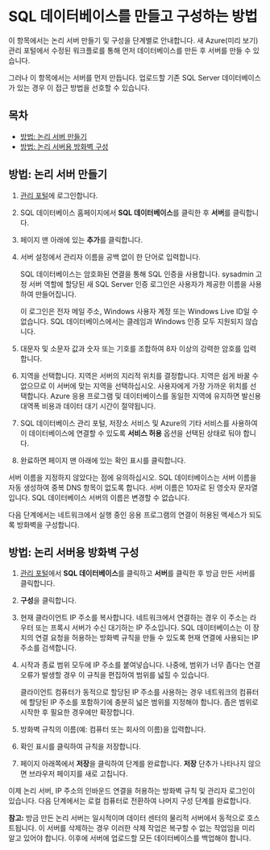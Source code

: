 <properties linkid="manage-services-how-to-configure-a-sqldb" urlDisplayName="How to configure" pageTitle="How to configure a SQL Database - Azure" metaKeywords="Azure creating SQL Server, Azure configuring SQL Server" description="Learn how to create and configure a logical server using SQL Server in Azure." metaCanonical="" services="sql-database" documentationCenter="" title="How to Create and Configure SQL Database" authors="Lori Clark," solutions="" manager="" editor="" />

<tags ms.service="sql-database" ms.workload="data-management" ms.tgt_pltfrm="na" ms.devlang="na" ms.topic="article" ms.date="01/01/1900" ms.author="Lori Clark,"></tags>

# <span id="configLogical"></span></a>SQL 데이터베이스를 만들고 구성하는 방법

이 항목에서는 논리 서버 만들기 및 구성을 단계별로 안내합니다. 새 Azure(미리 보기) 관리 포털에서 수정된 워크플로를 통해 먼저 데이터베이스를 만든 후 서버를 만들 수 있습니다.

그러나 이 항목에서는 서버를 먼저 만듭니다. 업로드할 기존 SQL Server 데이터베이스가 있는 경우 이 접근 방법을 선호할 수 있습니다.

## 목차

-   [방법: 논리 서버 만들기][]
-   [방법: 논리 서버용 방화벽 구성][]

## <span id="createLogical"></span></a>방법: 논리 서버 만들기

1.  [관리 포털][]에 로그인합니다.

2.  SQL 데이터베이스 홈페이지에서 **SQL 데이터베이스**를 클릭한 후 **서버**를 클릭합니다.

3.  페이지 맨 아래에 있는 **추가**를 클릭합니다.

4.  서버 설정에서 관리자 이름을 공백 없이 한 단어로 입력합니다.

    SQL 데이터베이스는 암호화된 연결을 통해 SQL 인증을 사용합니다. sysadmin 고정 서버 역할에 할당된 새 SQL Server 인증 로그인은 사용자가 제공한 이름을 사용하여 만들어집니다.

    이 로그인은 전자 메일 주소, Windows 사용자 계정 또는 Windows Live ID일 수 없습니다. SQL 데이터베이스에서는 클레임과 Windows 인증 모두 지원되지 않습니다.

5.  대문자 및 소문자 값과 숫자 또는 기호를 조합하여 8자 이상의 강력한 암호를 입력합니다.

6.  지역을 선택합니다. 지역은 서버의 지리적 위치를 결정합니다. 지역은 쉽게 바꿀 수 없으므로 이 서버에 맞는 지역을 선택하십시오. 사용자에게 가장 가까운 위치를 선택합니다. Azure 응용 프로그램 및 데이터베이스를 동일한 지역에 유지하면 발신용 대역폭 비용과 데이터 대기 시간이 절약됩니다.

7.  SQL 데이터베이스 관리 포털, 저장소 서비스 및 Azure의 기타 서비스를 사용하여 이 데이터베이스에 연결할 수 있도록 **서비스 허용** 옵션을 선택된 상태로 둬야 합니다.

8.  완료하면 페이지 맨 아래에 있는 확인 표시를 클릭합니다.

서버 이름을 지정하지 않았다는 점에 유의하십시오. SQL 데이터베이스는 서버 이름을 자동 생성하여 중복 DNS 항목이 없도록 합니다. 서버 이름은 10자로 된 영숫자 문자열입니다. SQL 데이터베이스 서버의 이름은 변경할 수 없습니다.

다음 단계에서는 네트워크에서 실행 중인 응용 프로그램의 연결이 허용된 액세스가 되도록 방화벽을 구성합니다.

## <span id="configFWLogical"></span></a>방법: 논리 서버용 방화벽 구성

1.  [관리 포털][]에서 **SQL 데이터베이스**를 클릭하고 **서버**를 클릭한 후 방금 만든 서버를 클릭합니다.

2.  **구성**을 클릭합니다.

3.  현재 클라이언트 IP 주소를 복사합니다. 네트워크에서 연결하는 경우 이 주소는 라우터 또는 프록시 서버가 수신 대기하는 IP 주소입니다. SQL 데이터베이스는 이 장치의 연결 요청을 허용하는 방화벽 규칙을 만들 수 있도록 현재 연결에 사용되는 IP 주소를 검색합니다.

4.  시작과 종료 범위 모두에 IP 주소를 붙여넣습니다. 나중에, 범위가 너무 좁다는 연결 오류가 발생할 경우 이 규칙을 편집하여 범위를 넓힐 수 있습니다.

    클라이언트 컴퓨터가 동적으로 할당된 IP 주소를 사용하는 경우 네트워크의 컴퓨터에 할당된 IP 주소를 포함하기에 충분히 넓은 범위를 지정해야 합니다. 좁은 범위로 시작한 후 필요한 경우에만 확장합니다.

5.  방화벽 규칙의 이름(예: 컴퓨터 또는 회사의 이름)을 입력합니다.

6.  확인 표시를 클릭하여 규칙을 저장합니다.

7.  페이지 아래쪽에서 **저장**을 클릭하여 단계를 완료합니다. **저장** 단추가 나타나지 않으면 브라우저 페이지를 새로 고칩니다.

이제 논리 서버, IP 주소의 인바운드 연결을 허용하는 방화벽 규칙 및 관리자 로그인이 있습니다. 다음 단계에서는 로컬 컴퓨터로 전환하여 나머지 구성 단계를 완료합니다.

**참고:** 방금 만든 논리 서버는 일시적이며 데이터 센터의 물리적 서버에서 동적으로 호스트됩니다. 이 서버를 삭제하는 경우 이러한 삭제 작업은 복구할 수 없는 작업임을 미리 알고 있어야 합니다. 이후에 서버에 업로드할 모든 데이터베이스를 백업해야 합니다.

  [방법: 논리 서버 만들기]: #createLogical
  [방법: 논리 서버용 방화벽 구성]: #configFWLogical
  [관리 포털]: http://manage.windowsazure.com
